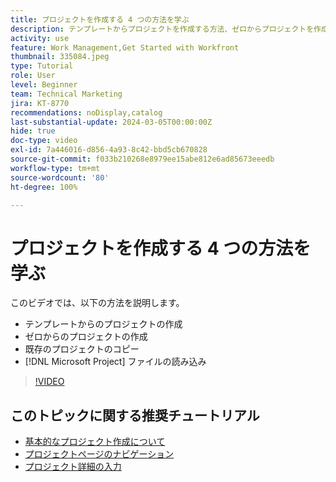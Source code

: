 ```yaml
---
title: プロジェクトを作成する 4 つの方法を学ぶ
description: テンプレートからプロジェクトを作成する方法、ゼロからプロジェクトを作成する方法、既存のプロジェクトをコピーする方法や  [!DNL Microsoft Project]  ファイルを読み込む方法を学びます。
activity: use
feature: Work Management,Get Started with Workfront
thumbnail: 335084.jpeg
type: Tutorial
role: User
level: Beginner
team: Technical Marketing
jira: KT-8770
recommendations: noDisplay,catalog
last-substantial-update: 2024-03-05T00:00:00Z
hide: true
doc-type: video
exl-id: 7a446016-d856-4a93-8c42-bbd5cb670828
source-git-commit: f033b210268e8979ee15abe812e6ad85673eeedb
workflow-type: tm+mt
source-wordcount: '80'
ht-degree: 100%

---
```


# プロジェクトを作成する 4 つの方法を学ぶ

このビデオでは、以下の方法を説明します。

* テンプレートからのプロジェクトの作成
* ゼロからのプロジェクトの作成
* 既存のプロジェクトのコピー
* [!DNL Microsoft Project] ファイルの読み込み

>[!VIDEO](https://video.tv.adobe.com/v/335084/?quality=12&learn=on)

## このトピックに関する推奨チュートリアル

* [基本的なプロジェクト作成について](/help/manage-work/projects/understand-basic-project-creation.md)
* [プロジェクトページのナビゲーション](/help/manage-work/projects/navigate-the-project-page.md)
* [プロジェクト詳細の入力](/help/manage-work/projects/fill-in-the-project-details.md)
